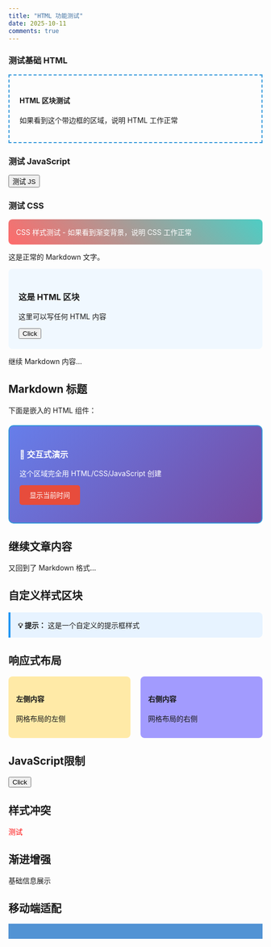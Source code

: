 ```yaml
---
title: "HTML 功能测试"
date: 2025-10-11
comments: true
---
```


### 测试基础 HTML
<div style="border: 2px dashed #3498db; padding: 20px;">
  <h4>HTML 区块测试</h4>
  <p>如果看到这个带边框的区域，说明 HTML 工作正常</p >
</div>

### 测试 JavaScript
<button onclick="document.getElementById('js-test').innerHTML='✅ JavaScript 工作正常!'">
  测试 JS
</button>
<div id="js-test" style="margin-top: 10px;"></div>

### 测试 CSS
<style>
.test-css {
  background: linear-gradient(45deg, #ff6b6b, #4ecdc4);
  color: white;
  padding: 15px;
  border-radius: 8px;
}
</style>
<div class="test-css">
  CSS 样式测试 - 如果看到渐变背景，说明 CSS 工作正常
</div>

这是正常的 Markdown 文字。

<div style="background: #f0f8ff; padding: 20px; border-radius: 8px;">
  <h3>这是 HTML 区块</h3>
  <p>这里可以写任何 HTML 内容</p >
  <button onclick="alert('xiao xiang')">Click</button>
</div>

继续 Markdown 内容...

## Markdown 标题

下面是嵌入的 HTML 组件：

<div class="custom-widget">
  <style>
    .custom-widget {
      border: 2px solid #3498db;
      border-radius: 10px;
      padding: 20px;
      margin: 20px 0;
      background: linear-gradient(135deg, #667eea 0%, #764ba2 100%);
      color: white;
    }
    .demo-btn {
      background: #e74c3c;
      color: white;
      padding: 10px 20px;
      border: none;
      border-radius: 5px;
      cursor: pointer;
    }
  </style>
  
  <h3>🎯 交互式演示</h3>
  <p>这个区域完全用 HTML/CSS/JavaScript 创建</p >
  
  <button class="demo-btn" onclick="showTime()">显示当前时间</button>
  <div id="time-display" style="margin-top: 15px;"></div>
  
  <script>
    function showTime() {
      const now = new Date();
      document.getElementById('time-display').innerHTML = 
        `<strong>当前时间：${now.toLocaleString()}</strong>`;
    }
  </script>
</div>

## 继续文章内容
又回到了 Markdown 格式...

## 自定义样式区块

<div class="tip-box" style="
    background: #e7f3ff;
    border-left: 4px solid #2196F3;
    padding: 15px;
    margin: 20px 0;
    border-radius: 0 8px 8px 0;
">
    <strong>💡 提示：</strong>
    这是一个自定义的提示框样式
</div>

## 响应式布局

<div style="display: grid; grid-template-columns: 1fr 1fr; gap: 20px;">
  <div style="background: #ffeaa7; padding: 15px; border-radius: 8px;">
    <h4>左侧内容</h4>
    <p>网格布局的左侧</p >
  </div>
  <div style="background: #a29bfe; padding: 15px; border-radius: 8px;">
    <h4>右侧内容</h4>
    <p>网格布局的右侧</p >
  </div>
</div>
<!--
## 嵌入外部内容

<!-- 嵌入 Codepen 
<p class="codepen" data-height="300" data-theme-id="dark" data-default-tab="result" data-slug-hash="xxyz" data-user="username">
  See the Pen <a href="">Example</a > on CodePen.
</p >

<!-- 嵌入 YouTube 
<iframe width="100%" height="400" src="https://www.youtube.com/embed/视频ID" frameborder="0" allowfullscreen></iframe>
-->
## JavaScript限制

<!-- 简单的 JS 可以工作 -->
<button onclick="alert('xiao ying')">Click</button>

<!-- 但复杂的 JS 可能受浏览器安全策略限制 -->
<script>
// 某些 AJAX 请求可能被阻止
// 跨域请求可能失败
</script>

## 样式冲突

<style>
/* 这些样式只影响当前元素 */
.custom-element {
  color: red;
}
</style>
<div class="custom-element">测试</div>
<!--## 文件路径-->
<!--
 使用绝对路径 
<img src="/images/my-header-blog.img" alt="图片"> -->
<!--
 或者使用 Hexo 资源标签 
{% asset_img demo.jpg "图片描述" %}
-->

## 渐进增强

<div class="enhanced-content">
  <!-- 基础 HTML 内容 -->
  <p>基础信息展示</p>
  
  <!-- 增强的交互功能 -->
  <script>
    if (typeof Modernizr !== 'undefined') {
      // 只在支持的情况下加载高级功能
    }
  </script>
</div>

## 移动端适配
<div style="
  max-width: 100%;
  overflow-x: auto;
  padding: 15px;
  background: #5293d4ff;
">
  <!-- 确保内容在移动端正常显示 -->
</div>
<!--
## 性能考虑
 懒加载图片 
<img src="/images/placeholder.jpg" data-src="/images/actual-image.jpg" class="lazy-load">
-->
<!--
<script>
// 简单的懒加载实现
document.addEventListener('DOMContentLoaded', function() {
  const lazyImages = document.querySelectorAll('.lazy-load');
  // 懒加载逻辑...
});
</script> 
-->
